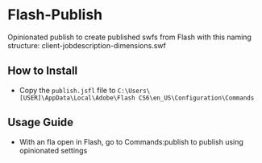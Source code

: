 Flash-Publish
=============

Opinionated publish to create published swfs from Flash with this naming structure: client-jobdescription-dimensions.swf


## How to Install ##

* Copy the `publish.jsfl` file to `C:\Users\[USER]\AppData\Local\Adobe\Flash CS6\en_US\Configuration\Commands`

## Usage Guide ##

* With an fla open in Flash, go to Commands:publish to publish using opinionated settings